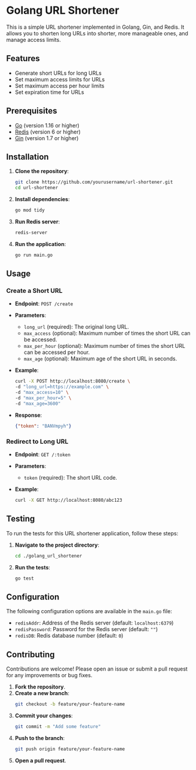 # Golang URL Shortener

This is a simple URL shortener implemented in Golang, Gin, and Redis. It allows you to shorten long URLs into shorter, more manageable ones, and manage access limits.

## Features

- Generate short URLs for long URLs
- Set maximum access limits for URLs
- Set maximum access per hour limits
- Set expiration time for URLs

## Prerequisites

- [Go](https://golang.org/dl/) (version 1.16 or higher)
- [Redis](https://redis.io/download) (version 6 or higher)
- [Gin](https://github.com/gin-gonic/gin) (version 1.7 or higher)

## Installation

1. **Clone the repository**:
    ```sh
    git clone https://github.com/yourusername/url-shortener.git
    cd url-shortener
    ```

2. **Install dependencies**:
    ```sh
    go mod tidy
    ```

3. **Run Redis server**:
    ```sh
    redis-server
    ```

4. **Run the application**:
    ```sh
    go run main.go
    ```

## Usage

### Create a Short URL

- **Endpoint**: `POST /create`
- **Parameters**:
  - `long_url` (required): The original long URL.
  - `max_access` (optional): Maximum number of times the short URL can be accessed.
  - `max_per_hour` (optional): Maximum number of times the short URL can be accessed per hour.
  - `max_age` (optional): Maximum age of the short URL in seconds.

- **Example**:
    ```sh
    curl -X POST http://localhost:8080/create \
    -d "long_url=https://example.com" \
    -d "max_access=10" \
    -d "max_per_hour=5" \
    -d "max_age=3600"
    ```

- **Response**:
    ```json
    {"token": "BANVmpyh"}
    ```

### Redirect to Long URL

- **Endpoint**: `GET /:token`
- **Parameters**:
  - `token` (required): The short URL code.

- **Example**:
    ```sh
    curl -X GET http://localhost:8080/abc123
    ```

## Testing

To run the tests for this URL shortener application, follow these steps:

1. **Navigate to the project directory**:
    ```sh
    cd ./golang_url_shortener
    ```

2. **Run the tests**:
    ```sh
    go test
    ```



## Configuration

The following configuration options are available in the `main.go` file:

- `redisAddr`: Address of the Redis server (default: `localhost:6379`)
- `redisPassword`: Password for the Redis server (default: `""`)
- `redisDB`: Redis database number (default: `0`)

## Contributing

Contributions are welcome! Please open an issue or submit a pull request for any improvements or bug fixes.

1. **Fork the repository**.
2. **Create a new branch**:
    ```sh
    git checkout -b feature/your-feature-name
    ```
3. **Commit your changes**:
    ```sh
    git commit -m "Add some feature"
    ```
4. **Push to the branch**:
    ```sh
    git push origin feature/your-feature-name
    ```
5. **Open a pull request**.